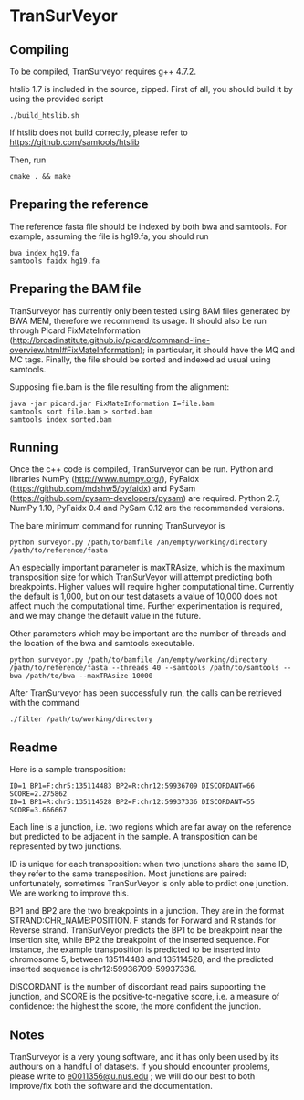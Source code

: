# TranSurVeyor

## Compiling

To be compiled, TranSurveyor requires g++ 4.7.2.

htslib 1.7 is included in the source, zipped. First of all, you should build it by using the provided script
```
./build_htslib.sh
```
If htslib does not build correctly, please refer to https://github.com/samtools/htslib

Then, run

```
cmake . && make
```

## Preparing the reference

The reference fasta file should be indexed by both bwa and samtools. For example, assuming the file is hg19.fa, you should run
```
bwa index hg19.fa
samtools faidx hg19.fa
```

## Preparing the BAM file

TranSurveyor has currently only been tested using BAM files generated by BWA MEM, therefore we recommend its usage. 
It should also be run through Picard FixMateInformation (http://broadinstitute.github.io/picard/command-line-overview.html#FixMateInformation);
in particular, it should have the MQ and MC tags.
Finally, the file should be sorted and indexed ad usual using samtools.

Supposing file.bam is the file resulting from the alignment:
```
java -jar picard.jar FixMateInformation I=file.bam
samtools sort file.bam > sorted.bam
samtools index sorted.bam
```

## Running 

Once the c++ code is compiled, TranSurveyor can be run. Python and libraries NumPy (http://www.numpy.org/), PyFaidx (https://github.com/mdshw5/pyfaidx) and PySam (https://github.com/pysam-developers/pysam) are required. Python 2.7, NumPy 1.10, PyFaidx 0.4 and PySam 0.12 are the recommended versions.

The bare minimum command for running TranSurveyor is 
```
python surveyor.py /path/to/bamfile /an/empty/working/directory /path/to/reference/fasta
```

An especially important parameter is maxTRAsize, which is the maximum transposition size for which TranSurVeyor will attempt predicting both breakpoints.
Higher values will require higher computational time. Currently the default is 1,000, but on our test datasets a value of 10,000 does not affect much the computational time.
Further experimentation is required, and we may change the default value in the future.

Other parameters which may be important are the number of threads and the location of the bwa and samtools executable.
```
python surveyor.py /path/to/bamfile /an/empty/working/directory	/path/to/reference/fasta --threads 40 --samtools /path/to/samtools --bwa /path/to/bwa --maxTRAsize 10000
```

After TranSurveyor has been successfully run, the calls can be retrieved with the command
```
./filter /path/to/working/directory
```

## Readme

Here is a sample transposition:

```
ID=1 BP1=F:chr5:135114483 BP2=R:chr12:59936709 DISCORDANT=66 SCORE=2.275862
ID=1 BP1=R:chr5:135114528 BP2=F:chr12:59937336 DISCORDANT=55 SCORE=3.666667
```

Each line is a junction, i.e. two regions which are far away on the reference but predicted to be adjacent in the sample. A transposition can be represented by two junctions.

ID is unique for each transposition: when two junctions share the same ID, they refer to the same transposition. Most junctions are paired: unfortunately, sometimes TranSurVeyor is only able to
prdict one junction. We are working to improve this.

BP1 and BP2 are the two breakpoints in a junction. They are in the format STRAND:CHR_NAME:POSITION. F stands for Forward and R stands for Reverse strand. TranSurVeyor predicts the BP1 to be 
breakpoint near the insertion site, while BP2 the breakpoint of the inserted sequence. For instance, the example transposition is predicted to be inserted into chromosome 5, between 135114483 and
135114528, and the predicted inserted sequence is chr12:59936709-59937336.

DISCORDANT is the number of discordant read pairs supporting the junction, and SCORE is the positive-to-negative score, i.e. a measure of confidence: the highest the score, the more confident the 
junction.

## Notes

TranSurveyor is a very young software, and it has only been used by its authours on a handful of datasets. 
If you should encounter problems, please write to e0011356@u.nus.edu ; we will do our best to both improve/fix both the software and the documentation.

